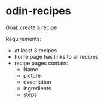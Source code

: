 # odin-recipes

Goal: create a recipe

Requirements:

- at least 3 recipes
- home page has links to all recipes
- recipe pages contain:
  - Name
  - picture
  - description
  - ingredients
  - steps
